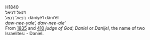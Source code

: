 H1840  
דּנאל דניּאל  
דָּנִיֵאל דָּנִאֵל ‎ dânı̂yê‘l dâni‘êl  
*daw-nee-yale‘,* *daw-nee-ale‘*  
From [1835](h1835) and [410](h0410) *judge* *of* *God*; *Daniel* or
*Danijel*, the name of two Israelites: - Daniel.  

